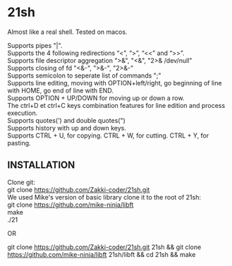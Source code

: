 # 21sh
Almost like a real shell. Tested on macos.

Supports pipes "|".\
Supports the 4 following redirections “<”, “>”, “<<” and “>>”.\
Supports file descriptor aggregation ">&", "<&", "2>& /dev/null"\
Supports closing of fd "<&-", ">&-", "2>&-"\
Supports semicolon to seperate list of commands ";"\
Supports line editing, moving with OPTION+left/right, go beginning of line with HOME, go end of line with END.\
Supports OPTION + UP/DOWN for moving up or down a row.\
The ctrl+D et ctrl+C keys combination features for line edition and process execution.\
Supports quotes(') and double quotes(")\
Supports history with up and down keys.\
Supports CTRL + U, for copying. CTRL + W, for cutting. CTRL + Y, for pasting.

## INSTALLATION
Clone git:\
git clone https://github.com/Zakki-coder/21sh.git \
We used Mike's version of basic library clone it to the root of 21sh:\
git clone https://github.com/mike-ninja/libft \
make\
./21

OR

git clone https://github.com/Zakki-coder/21sh.git 21sh && git clone https://github.com/mike-ninja/libft 21sh/libft && cd 21sh && make
